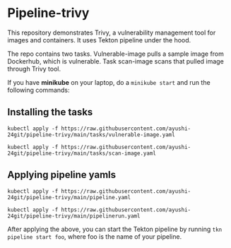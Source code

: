 
<h1>
Pipeline-trivy

</h1>
This repository demonstrates Trivy, a vulnerability management tool for images and containers. It uses Tekton pipeline under the hood.  


The repo contains two tasks. Vulnerable-image pulls a sample image from Dockerhub, which is vulnerable. Task scan-image scans that pulled image through Trivy tool.

If you have **minikube** on your laptop, do a `minikube start` and run the following commands:

<h2>Installing the tasks</h2>  


  `kubectl apply -f https://raw.githubusercontent.com/ayushi-24git/pipeline-trivy/main/tasks/vulnerable-image.yaml`  
  
  `kubectl apply -f https://raw.githubusercontent.com/ayushi-24git/pipeline-trivy/main/tasks/scan-image.yaml`  
  


<h2>Applying pipeline yamls</h2>  


  `kubectl apply -f https://raw.githubusercontent.com/ayushi-24git/pipeline-trivy/main/pipeline.yaml`  
  
  `kubectl apply -f https://raw.githubusercontent.com/ayushi-24git/pipeline-trivy/main/pipelinerun.yaml`  
  
After applying the above, you can start the Tekton pipeline by running `tkn pipeline start foo`, where foo is the name of your pipeline.
  
